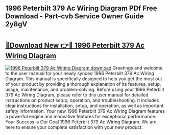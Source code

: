 ## 1996 Peterbilt 379 Ac Wiring Diagram PDf Free Download - Part-cvb Service Owner Guide 2y8gV

# <h2><a href="http://dfi242.blite.top/?on=1996+Peterbilt+379+Ac+Wiring+Diagram">🔗Download New 👉🔴 1996 Peterbilt 379 Ac Wiring Diagram</a></h2>

[![1996 Peterbilt 379 Ac Wiring Diagram download](https://i.imgur.com/lujVjoI.png)](http://dfi242.blite.top/?on=1996+Peterbilt+379+Ac+Wiring+Diagram)
Greetings and welcome to the user manual for your newly synced 1996 Peterbilt 379 Ac Wiring Diagram. This manual is specifically designed to help you get the most out of your product by providing a thorough explanation of its features, setup, usage, maintenance, and problem-solving. Before using your 1996 Peterbilt 379 Ac Wiring Diagram, please refer to this user manual for detailed instructions on product setup, operation, and troubleshooting. It includes clear instructions for installation, setup, and operation, as well as important safety information. Your new 1996 Peterbilt 379 Ac Wiring Diagram features a powerful engine and innovative features for exceptional performance. Your Success is Our Goal 1996 Peterbilt 379 Ac Wiring Diagram. We are here to ensure your complete satisfaction with your new product.
